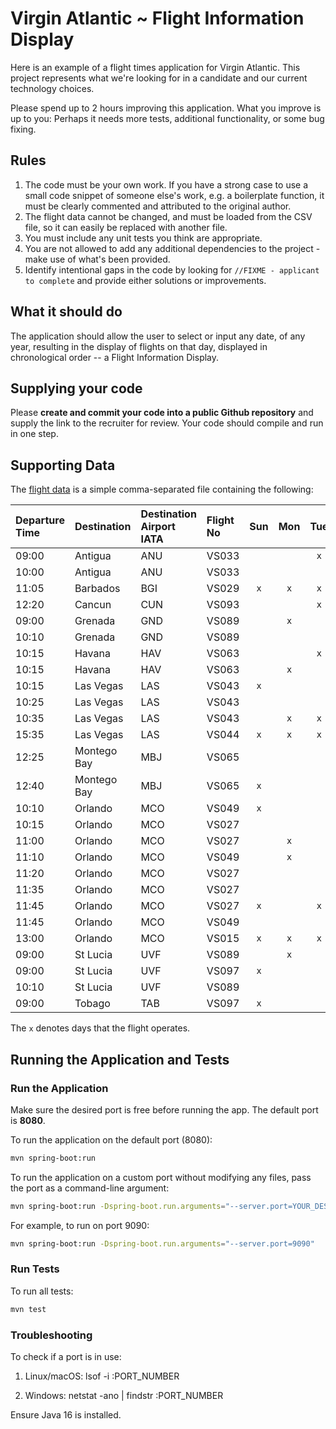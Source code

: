 # Virgin Atlantic ~ Flight Information Display

Here is an example of a flight times application for Virgin Atlantic. This project represents what we're looking for in
a candidate and our current technology choices.

Please spend up to 2 hours improving this application. What you improve is up to you: Perhaps it needs more tests,
additional functionality, or some bug fixing.

## Rules

1. The code must be your own work. If you have a strong case to use a small code snippet of someone else's work, e.g. a
   boilerplate function, it must be clearly commented and attributed to the original author.
2. The flight data cannot be changed, and must be loaded from the CSV file, so it can easily be replaced with another file.
3. You must include any unit tests you think are appropriate.
4. You are not allowed to add any additional dependencies to the project - make use of what's been provided.
5. Identify intentional gaps in the code by looking for `//FIXME - applicant to complete` and provide either solutions or improvements.

## What it should do

The application should allow the user to select or input any date, of any year, resulting in the display of flights on
that day, displayed in chronological order -- a Flight Information Display.

## Supplying your code

Please **create and commit your code into a public Github repository** and supply the link to the recruiter for review. Your code should compile and run in one step.

## Supporting Data

The [flight data](./src/main/resources/flights.csv) is a simple comma-separated file containing the following:

| Departure Time | Destination | Destination Airport IATA | Flight No | Sun | Mon | Tue | Wed | Thu | Fri | Sat |
| :------------- | :---------- | :----------------------- | :-------- | :-: | :-: | :-: | :-: | :-: | :-: | :-: |
| 09:00          | Antigua     | ANU                      | VS033     |     |     | `x` |     |     |     |
| 10:00          | Antigua     | ANU                      | VS033     |     |     |     |     | `x` |     | `x` |
| 11:05          | Barbados    | BGI                      | VS029     | `x` | `x` | `x` | `x` | `x` | `x` | `x` |
| 12:20          | Cancun      | CUN                      | VS093     |     |     | `x` |     |     |     |
| 09:00          | Grenada     | GND                      | VS089     |     | `x` |     |     |     |     |
| 10:10          | Grenada     | GND                      | VS089     |     |     |     |     |     | `x` |
| 10:15          | Havana      | HAV                      | VS063     |     |     | `x` |     |     |     |
| 10:15          | Havana      | HAV                      | VS063     |     | `x` |     |     | `x` |     |
| 10:15          | Las Vegas   | LAS                      | VS043     | `x` |     |     |     |     | `x` | `x` |
| 10:25          | Las Vegas   | LAS                      | VS043     |     |     |     |     | `x` |     |
| 10:35          | Las Vegas   | LAS                      | VS043     |     | `x` | `x` | `x` |     |     |
| 15:35          | Las Vegas   | LAS                      | VS044     | `x` | `x` | `x` | `x` | `x` | `x` | `x` |
| 12:25          | Montego Bay | MBJ                      | VS065     |     |     |     | `x` |     |     |
| 12:40          | Montego Bay | MBJ                      | VS065     | `x` |     |     |     |     |     |
| 10:10          | Orlando     | MCO                      | VS049     | `x` |     |     |     |     |     |
| 10:15          | Orlando     | MCO                      | VS027     |     |     |     | `x` |     |     |
| 11:00          | Orlando     | MCO                      | VS027     |     | `x` |     |     |     |     |
| 11:10          | Orlando     | MCO                      | VS049     |     | `x` |     |     |     |     |
| 11:20          | Orlando     | MCO                      | VS027     |     |     |     |     |     | `x` | `x` |
| 11:35          | Orlando     | MCO                      | VS027     |     |     |     |     | `x` |     |
| 11:45          | Orlando     | MCO                      | VS027     | `x` |     | `x` |     |     |     |
| 11:45          | Orlando     | MCO                      | VS049     |     |     |     | `x` |     |     |
| 13:00          | Orlando     | MCO                      | VS015     | `x` | `x` | `x` | `x` | `x` | `x` | `x` |
| 09:00          | St Lucia    | UVF                      | VS089     |     | `x` |     |     |     |     |
| 09:00          | St Lucia    | UVF                      | VS097     | `x` |     |     |     |     |     |
| 10:10          | St Lucia    | UVF                      | VS089     |     |     |     |     |     | `x` |
| 09:00          | Tobago      | TAB                      | VS097     | `x` |     |     |     |     |     |

The `x` denotes days that the flight operates.

## Running the Application and Tests

### Run the Application

Make sure the desired port is free before running the app. The default port is **8080**.

To run the application on the default port (8080):

```bash
mvn spring-boot:run
```

To run the application on a custom port without modifying any files, pass the port as a command-line argument:

```bash
mvn spring-boot:run -Dspring-boot.run.arguments="--server.port=YOUR_DESIRED_PORT"
```

For example, to run on port 9090:

```bash
mvn spring-boot:run -Dspring-boot.run.arguments="--server.port=9090"
```

### Run Tests

To run all tests:

```bash
mvn test
```

### Troubleshooting

To check if a port is in use:

1. Linux/macOS: lsof -i :PORT_NUMBER

2. Windows: netstat -ano | findstr :PORT_NUMBER

Ensure Java 16 is installed.
